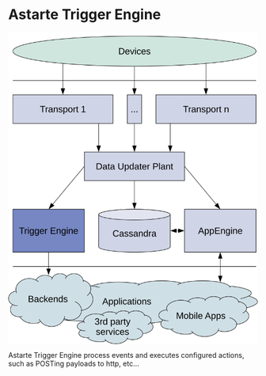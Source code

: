 Astarte Trigger Engine
======================

<img src="trigger_engine_astarte_overview.svg" align="center" />

Astarte Trigger Engine process events and executes configured actions, such as POSTing payloads to http, etc...
